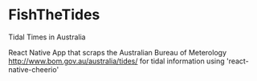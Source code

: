# FishTheTides
Tidal Times in Australia

React Native App that scraps the Australian Bureau of Meterology http://www.bom.gov.au/australia/tides/ for tidal information using 'react-native-cheerio'
